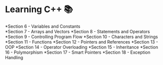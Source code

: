 # **Learning C++** :books:

*Section 6 - Variables and Constants   
*Section 7 - Arrays and Vectors
*Section 8 - Statements and Operators 
*Section 9 - Controlling Program Flow
*Section 10 - Characters and Strings
*Section 11 - Functions
*Section 12 - Pointers and References 
*Section 13 - OOP
*Section 14 - Operator Overloading
*Section 15 - Inheritance
*Section 16 - Polymorphism
*Section 17 - Smart Pointers
*Section 18 - Exception Handling


